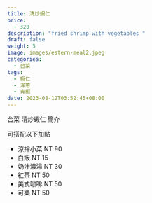 ```yaml
---
title: 清炒蝦仁
price:
  - 320
description: "fried shrimp with vegetables "
draft: false
weight: 5
image: images/estern-meal2.jpeg
categories:
  - 台菜
tags:
  - 蝦仁
  - 洋蔥
  - 青椒
date: 2023-08-12T03:52:45+08:00
---
```


台菜 清炒蝦仁 簡介

可搭配以下加點

- 涼拌小菜  NT 90
- 白飯 NT 15
- 奶汁濃湯 NT 30
- 紅茶  NT 50
- 美式咖啡 NT 50
- 可樂 NT 50
